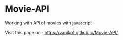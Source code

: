 # Movie-API
Working with API of movies with javascript


Visit this page on - https://vaniko1.github.io/Movie-API/



